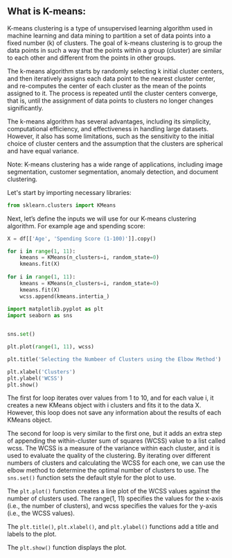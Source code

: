 ## What is K-means:

K-means clustering is a type of unsupervised learning algorithm used in machine learning and data mining to partition a set of data points into a fixed number (k) of clusters. The goal of k-means clustering is to group the data points in such a way that the points within a group (cluster) are similar to each other and different from the points in other groups.

The k-means algorithm starts by randomly selecting k initial cluster centers, and then iteratively assigns each data point to the nearest cluster center, and re-computes the center of each cluster as the mean of the points assigned to it. The process is repeated until the cluster centers converge, that is, until the assignment of data points to clusters no longer changes significantly.

The k-means algorithm has several advantages, including its simplicity, computational efficiency, and effectiveness in handling large datasets. However, it also has some limitations, such as the sensitivity to the initial choice of cluster centers and the assumption that the clusters are spherical and have equal variance.

Note: K-means clustering has a wide range of applications, including image segmentation, customer segmentation, anomaly detection, and document clustering.

Let's start by importing necessary libraries:

```python 
from sklearn.clusters import KMeans
```
Next, let’s define the inputs we will use for our K-means clustering algorithm. For example age and spending score:

```python 
X = df[['Age', 'Spending Score (1-100)']].copy()

for i in range(1, 11):
    kmeans = KMeans(n_clusters=i, random_state=0)
    kmeans.fit(X)
    
for i in range(1, 11):
    kmeans = KMeans(n_clusters=i, random_state=0)
    kmeans.fit(X)
    wcss.append(kmeans.intertia_)
 
import matplotlib.pyplot as plt
import seaborn as sns 


sns.set()

plt.plot(range(1, 11), wcss)

plt.title('Selecting the Numbeer of Clusters using the Elbow Method')

plt.xlabel('Clusters')
plt.ylabel('WCSS')
plt.show()

```
The first for loop iterates over values from 1 to 10, and for each value i, it creates a new KMeans object with i clusters and fits it to the data X. However, this loop does not save any information about the results of each KMeans object.

The second for loop is very similar to the first one, but it adds an extra step of appending the within-cluster sum of squares (WCSS) value to a list called wcss. The WCSS is a measure of the variance within each cluster, and it is used to evaluate the quality of the clustering. By iterating over different numbers of clusters and calculating the WCSS for each one, we can use the elbow method to determine the optimal number of clusters to use.
The `sns.set()` function sets the default style for the plot to use.

The `plt.plot()` function creates a line plot of the WCSS values against the number of clusters used. The range(1, 11) specifies the values for the x-axis (i.e., the number of clusters), and wcss specifies the values for the y-axis (i.e., the WCSS values).

The `plt.title()`, `plt.xlabel()`, and `plt.ylabel()` functions add a title and labels to the plot.

The `plt.show()` function displays the plot.

